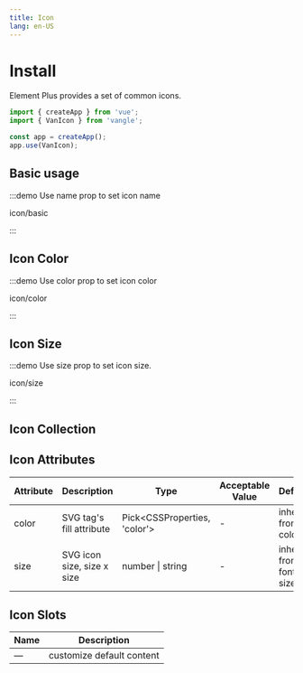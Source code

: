 ```yaml
---
title: Icon
lang: en-US
---
```


# Install

Element Plus provides a set of common icons. 

```javascript
import { createApp } from 'vue';
import { VanIcon } from 'vangle';

const app = createApp();
app.use(VanIcon);
```

## Basic usage

:::demo Use name prop to set icon name

icon/basic

:::

## Icon Color

:::demo Use color prop to set icon color

icon/color

:::

## Icon Size

:::demo Use size prop to set icon size.

icon/size

:::



## Icon Collection

<IconList />

## Icon Attributes

| Attribute | Description                | Type                           | Acceptable Value | Default                |
| --------- | -------------------------- | ------------------------------ | ---------------- | ---------------------- |
| color     | SVG tag's fill attribute   | Pick\<CSSProperties, 'color'\> | -                | inherit from color     |
| size      | SVG icon size, size x size | number \| string               | -                | inherit from font size |

## Icon Slots

| Name | Description               |
| ---- | ------------------------- |
| —    | customize default content |